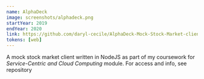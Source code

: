 ```yaml
---
name: AlphaDeck
image: screenshots/alphadeck.png
startYear: 2019
endYear: 2020
link: https://github.com/daryl-cecile/AlphaDeck-Mock-Stock-Market-client
tokens: [web]
---
```


A mock stock market client written in NodeJS as part of my coursework for _Service-Centric and Cloud Computing_ module. For access and info, see repository